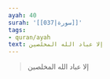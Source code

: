 ```yaml
---
ayah: 40
surah: '[[037|سورة]]'
tags:
- quran/ayah
text: إلا عباد الله المخلصين
---
```

> إلا عباد الله المخلصين
